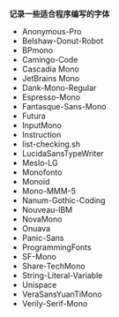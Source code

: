 **记录一些适合程序编写的字体**



- Anonymous-Pro
- Belshaw-Donut-Robot
- BPmono
- Camingo-Code
- Cascadia Mono
- JetBrains Mono
- Dank-Mono-Regular
- Espresso-Mono
- Fantasque-Sans-Mono
- Futura
- InputMono
- Instruction
- list-checking.sh
- LucidaSansTypeWriter
- Meslo-LG
- Monofonto
- Monoid
- Mono-MMM-5
- Nanum-Gothic-Coding
- Nouveau-IBM
- NovaMono
- Onuava
- Panic-Sans
- ProgrammingFonts
- SF-Mono
- Share-TechMono
- String-Literal-Variable
- Unispace
- VeraSansYuanTiMono
- Verily-Serif-Mono


  
